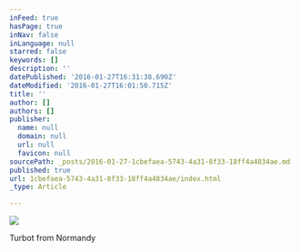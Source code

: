 ```yaml
---
inFeed: true
hasPage: true
inNav: false
inLanguage: null
starred: false
keywords: []
description: ''
datePublished: '2016-01-27T16:31:38.690Z'
dateModified: '2016-01-27T16:01:50.715Z'
title: ''
author: []
authors: []
publisher:
  name: null
  domain: null
  url: null
  favicon: null
sourcePath: _posts/2016-01-27-1cbefaea-5743-4a31-8f33-18ff4a4834ae.md
published: true
url: 1cbefaea-5743-4a31-8f33-18ff4a4834ae/index.html
_type: Article

---
```

![](https://the-grid-user-content.s3-us-west-2.amazonaws.com/2b801f53-3973-4cf6-8f70-c5e46a3b32e2.JPG)

Turbot from Normandy
